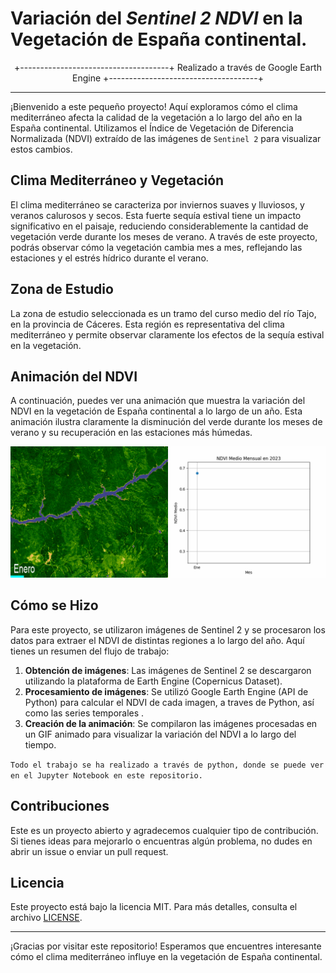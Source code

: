 # Variación del *Sentinel 2 NDVI* en la Vegetación de España continental. 

<div align="center">
+-------------------------------------+
 Realizado a través de Google Earth Engine 
+-------------------------------------+
</div>

----


¡Bienvenido a este pequeño proyecto! Aquí exploramos cómo el clima mediterráneo afecta la calidad de la vegetación a lo largo del año en la España continental. Utilizamos el Índice de Vegetación de Diferencia Normalizada (NDVI) extraído de las imágenes de `Sentinel 2` para visualizar estos cambios.

## Clima Mediterráneo y Vegetación

El clima mediterráneo se caracteriza por inviernos suaves y lluviosos, y veranos calurosos y secos. Esta fuerte sequía estival tiene un impacto significativo en el paisaje, reduciendo considerablemente la cantidad de vegetación verde durante los meses de verano. A través de este proyecto, podrás observar cómo la vegetación cambia mes a mes, reflejando las estaciones y el estrés hídrico durante el verano.

## Zona de Estudio

La zona de estudio seleccionada es un tramo del curso medio del río Tajo, en la provincia de Cáceres. Esta región es representativa del clima mediterráneo y permite observar claramente los efectos de la sequía estival en la vegetación.

## Animación del NDVI

A continuación, puedes ver una animación que muestra la variación del NDVI en la vegetación de España continental a lo largo de un año. Esta animación ilustra claramente la disminución del verde durante los meses de verano y su recuperación en las estaciones más húmedas.

![Animación del NDVI](animations/combined_ndvi_animation.gif)

## Cómo se Hizo

Para este proyecto, se utilizaron imágenes de Sentinel 2 y se procesaron los datos para extraer el NDVI de distintas regiones a lo largo del año. Aquí tienes un resumen del flujo de trabajo:

1. **Obtención de imágenes**: Las imágenes de Sentinel 2 se descargaron utilizando la plataforma de Earth Engine (Copernicus Dataset).
2. **Procesamiento de imágenes**: Se utilizó Google Earth Engine (API de Python) para calcular el NDVI de cada imagen, a traves de Python, así como las series temporales .
3. **Creación de la animación**: Se compilaron las imágenes procesadas en un GIF animado para visualizar la variación del NDVI a lo largo del tiempo.

`Todo el trabajo se ha realizado a través de python, donde se puede ver en el Jupyter Notebook en este repositorio.`

## Contribuciones

Este es un proyecto abierto y agradecemos cualquier tipo de contribución. Si tienes ideas para mejorarlo o encuentras algún problema, no dudes en abrir un issue o enviar un pull request.

## Licencia

Este proyecto está bajo la licencia MIT. Para más detalles, consulta el archivo [LICENSE](LICENSE).

---

¡Gracias por visitar este repositorio! Esperamos que encuentres interesante cómo el clima mediterráneo influye en la vegetación de España continental.


